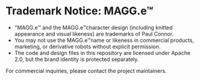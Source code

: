 # Trademark Notice: MAGG.e™

- "MAGG.e™ and the MAGG.e™character design (including knitted appearance and visual likeness) are trademarks of Paul Connor.
- You may not use the MAGG.e™name or likeness in commercial products, marketing, or derivative robots without explicit permission.
- The code and design files in this repository are licensed under Apache 2.0, but the brand identity is protected separately.

For commercial inquiries, please contact the project maintainers.
